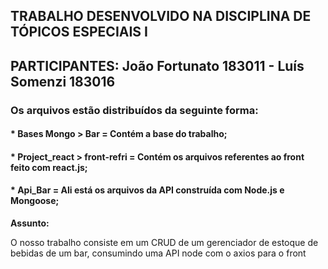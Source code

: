 
## TRABALHO DESENVOLVIDO NA DISCIPLINA DE TÓPICOS ESPECIAIS I


## PARTICIPANTES: João Fortunato 183011 - Luís Somenzi 183016


### Os arquivos estão distribuídos da seguinte forma: 

####  * Bases Mongo > Bar = Contém a base do trabalho; 
####  * Project_react > front-refri = Contém os arquivos referentes ao front feito com react.js;
#### * Api_Bar = Ali está os arquivos da API construída com Node.js e Mongoose; 






**Assunto:**

O nosso trabalho consiste em um CRUD de um gerenciador de estoque de bebidas de um bar, consumindo uma API node com o axios para o front